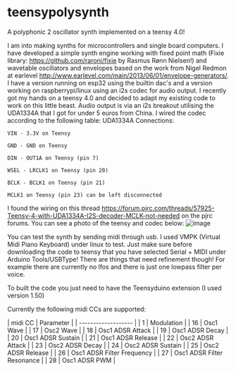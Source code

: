# teensypolysynth
A polyphonic 2 oscillator synth implemented on a teensy 4.0!

I am into making synths for microcontrollers and single board computers. I have developed a simple synth engine working with fixed point math (Fixie library: https://github.com/raroni/fixie by Rasmus Rønn Nielsen!) and wavetable oscillators and envelopes based on the work from Nigel Redmon at earlevel http://www.earlevel.com/main/2013/06/01/envelope-generators/. I have a version running on esp32 using the builtin dac's and a version working on raspberrypi/linux using an i2s codec for audio output. I recently got my hands on a teensy 4.0 and decided to adapt my existing code to work on this little beast. Audio output is via an i2s breakout utilising the UDA1334A that I got for under 5 euros from China. I wired the codec according to the following table:
  UDA1334A Connections:
  
    VIN - 3.3V on Teensy
    
    GND - GND on Teensy
    
    DIN - OUT1A on Teensy (pin 7)
    
    WSEL - LRCLK1 on Teensy (pin 20)
    
    BCLK - BCLK1 on Teensy (pin 21)
    
    MCLK1 on Teensy (pin 23) can be left disconnected
    
I found the wiring on this thread https://forum.pjrc.com/threads/57925-Teensy-4-with-UDA1334A-I2S-decoder-MCLK-not-needed
on the pjrc forums. You can see a photo of the teensy and codec below:
![image](https://raw.githubusercontent.com/bokontep/teensypolysynth/master/images/IMG_20200206_143354.jpg)

You can test the synth by sending midi through usb. I used VMPK (Virtual Midi Piano Keyboard) under linux to test. Just make sure before downloading the code to teensy that you have selected Serial + MIDI under Arduino Tools/USBType!
There are things that need refinement though!
For example there are currently no lfos and there is just one lowpass filter per voice.

To built the code you just need to have the Teensyduino extension (I used version 1.50)

Currently the following midi CCs are supported:

| midi CC | Parameter |
| ------------------- |
| 1 | Modulation |
| 16 | Osc1 Wave |
| 17 | Osc2 Wave |
| 18 | Osc1 ADSR Attack |
| 19 | Osc1 ADSR Decay |
| 20 | Osc1 ADSR Sustain |
| 21 | Osc1 ADSR Release |
| 22 | Osc2 ADSR Attack |
| 23 | Osc2 ADSR Decay |
| 24 | Osc2 ADSR Sustain |
| 25 | Osc2 ADSR Release |
| 26 | Osc1 ADSR Filter Frequency |
| 27 | Osc1 ADSR Filter Resonance |
| 28 | Osc1 ADSR PWM |

